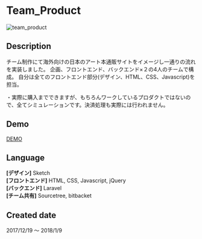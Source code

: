 # Team_Product

![team_product](https://user-images.githubusercontent.com/33841025/39568879-98f82224-4efe-11e8-8300-97dff20e39f5.gif)

## Description

チーム制作にて海外向けの日本のアート本通販サイトをイメージし一通りの流れを実装しました。
企画、フロントエンド、バックエンド×２の4人のチームで構成。
自分は全てのフロントエンド部分(デザイン、HTML、CSS、Javascript)を担当。

・実際に購入までできますが、もちろんワークしているプロダクトではないので、全てシミュレーションです。決済処理も実際には行われません。

## Demo

[DEMO](http://ippeikamimura.sakura.ne.jp/okty/public/booquet)


## Language

**[デザイン]** Sketch  
**[フロントエンド]** HTML, CSS, Javascript, jQuery  
**[バックエンド]** Laravel  
**[チーム共有]**  Sourcetree, bitbacket

## Created date

2017/12/19 〜 2018/1/9
